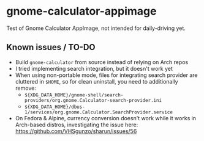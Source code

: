 # gnome-calculator-appimage
Test of Gnome Calculator AppImage, not intended for daily-driving yet.

## Known issues / TO-DO

- Build `gnome-calculator` from source instead of relying on Arch repos
- I tried implementing search integration, but it doesn't work yet
- When using non-portable mode, files for integrating search provider are cluttered in `$HOME`, so for clean uninstall, you need to additionally remove:
  - `${XDG_DATA_HOME}/gnome-shell/search-providers/org.gnome.Calculator-search-provider.ini`
  - `${XDG_DATA_HOME}/dbus-1/services/org.gnome.Calculator.SearchProvider.service`
- On Fedora & Alpine, currency conversion doesn't work while it works in Arch-based distros, investigating the issue here:  
https://github.com/VHSgunzo/sharun/issues/56

